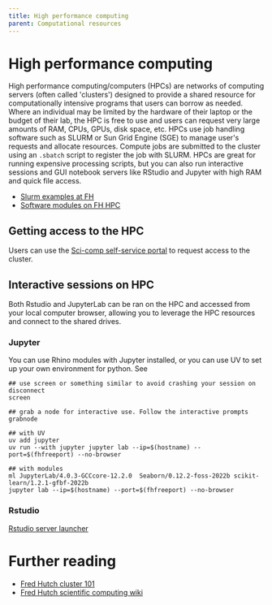 ```yaml
---
title: High performance computing
parent: Computational resources
---
```


# High performance computing 

High performance computing/computers (HPCs) are networks of computing servers (often called 'clusters') designed to provide a shared resource for computationally intensive programs that users can borrow as needed. Where an individual may be limited by the hardware of their laptop or the budget of their lab, the HPC is free to use and users can request very large amounts of RAM, CPUs, GPUs, disk space, etc. HPCs use job handling software such as SLURM or Sun Grid Engine (SGE) to manage user's requests and allocate resources. Compute jobs are submitted to the cluster using an `.sbatch` script to register the job with SLURM. HPCs are great for running expensive processing scripts, but you can also run interactive sessions and GUI notebook servers like RStudio and Jupyter with high RAM and quick file access. 

- [Slurm examples at FH](https://github.com/FredHutch/slurm-examples/tree/main)
- [Software modules on FH HPC](https://sciwiki.fredhutch.org/scicomputing/compute_environments/) 

## Getting access to the HPC

Users can use the [Sci-comp self-service portal](https://scicomp-self-service.fredhutch.org/) to request access to the cluster. 

## Interactive sessions on HPC

Both Rstudio and JupyterLab can be ran on the HPC and accessed from your local computer browser, allowing you to leverage the HPC resources and connect to the shared drives.

### Jupyter

You can use Rhino modules with Jupyter installed, or you can use UV to set up your own environment for python. See 

```{bash}
## use screen or something similar to avoid crashing your session on disconnect
screen

## grab a node for interactive use. Follow the interactive prompts
grabnode

## with UV
uv add jupyter
uv run --with jupyter jupyter lab --ip=$(hostname) --port=$(fhfreeport) --no-browser

## with modules
ml JupyterLab/4.0.3-GCCcore-12.2.0  Seaborn/0.12.2-foss-2022b scikit-learn/1.2.1-gfbf-2022b
jupyter lab --ip=$(hostname) --port=$(fhfreeport) --no-browser

```

### Rstudio

[Rstudio server launcher](https://rstudio-launcher.fredhutch.org/)

# Further reading

- [Fred Hutch cluster 101](https://hutchdatascience.org/FH_Cluster_101/)
- [Fred Hutch scientific computing wiki](https://sciwiki.fredhutch.org/)